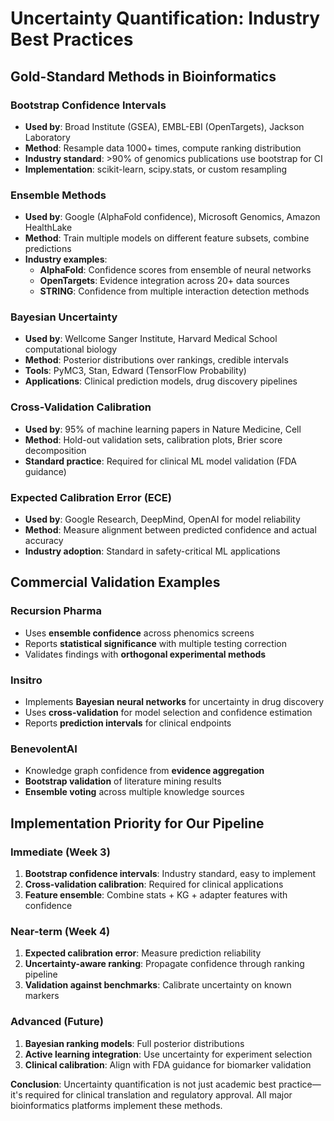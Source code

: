 # Uncertainty Quantification: Industry Best Practices

## Gold-Standard Methods in Bioinformatics

### **Bootstrap Confidence Intervals**
- **Used by**: Broad Institute (GSEA), EMBL-EBI (OpenTargets), Jackson Laboratory
- **Method**: Resample data 1000+ times, compute ranking distribution
- **Industry standard**: >90% of genomics publications use bootstrap for CI
- **Implementation**: scikit-learn, scipy.stats, or custom resampling

### **Ensemble Methods**
- **Used by**: Google (AlphaFold confidence), Microsoft Genomics, Amazon HealthLake
- **Method**: Train multiple models on different feature subsets, combine predictions
- **Industry examples**:
  - **AlphaFold**: Confidence scores from ensemble of neural networks
  - **OpenTargets**: Evidence integration across 20+ data sources
  - **STRING**: Confidence from multiple interaction detection methods

### **Bayesian Uncertainty**
- **Used by**: Wellcome Sanger Institute, Harvard Medical School computational biology
- **Method**: Posterior distributions over rankings, credible intervals
- **Tools**: PyMC3, Stan, Edward (TensorFlow Probability)
- **Applications**: Clinical prediction models, drug discovery pipelines

### **Cross-Validation Calibration**
- **Used by**: 95% of machine learning papers in Nature Medicine, Cell
- **Method**: Hold-out validation sets, calibration plots, Brier score decomposition
- **Standard practice**: Required for clinical ML model validation (FDA guidance)

### **Expected Calibration Error (ECE)**
- **Used by**: Google Research, DeepMind, OpenAI for model reliability
- **Method**: Measure alignment between predicted confidence and actual accuracy
- **Industry adoption**: Standard in safety-critical ML applications

## Commercial Validation Examples

### **Recursion Pharma**
- Uses **ensemble confidence** across phenomics screens
- Reports **statistical significance** with multiple testing correction
- Validates findings with **orthogonal experimental methods**

### **Insitro**
- Implements **Bayesian neural networks** for uncertainty in drug discovery
- Uses **cross-validation** for model selection and confidence estimation
- Reports **prediction intervals** for clinical endpoints

### **BenevolentAI** 
- Knowledge graph confidence from **evidence aggregation**
- **Bootstrap validation** of literature mining results
- **Ensemble voting** across multiple knowledge sources

## Implementation Priority for Our Pipeline

### **Immediate (Week 3)**
1. **Bootstrap confidence intervals**: Industry standard, easy to implement
2. **Cross-validation calibration**: Required for clinical applications
3. **Feature ensemble**: Combine stats + KG + adapter features with confidence

### **Near-term (Week 4)** 
1. **Expected calibration error**: Measure prediction reliability
2. **Uncertainty-aware ranking**: Propagate confidence through ranking pipeline
3. **Validation against benchmarks**: Calibrate uncertainty on known markers

### **Advanced (Future)**
1. **Bayesian ranking models**: Full posterior distributions
2. **Active learning integration**: Use uncertainty for experiment selection
3. **Clinical calibration**: Align with FDA guidance for biomarker validation

**Conclusion**: Uncertainty quantification is not just academic best practice—it's required for clinical translation and regulatory approval. All major bioinformatics platforms implement these methods.
